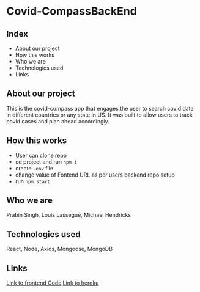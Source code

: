 # Covid-CompassBackEnd

## Index

* About our project
* How this works
* Who we are 
* Technologies used
* Links

## About our project

This is the covid-compass app that engages the user to search covid data in different countries or any state in US. It was built to allow users to track covid cases and plan ahead accordingly.

## How this works

- User can clone repo
- cd project and run ```npm i```
- create ```.env``` file
- change value of Fontend URL as per users backend repo setup
- run ```npm start```

## Who we are
Prabin Singh, Louis Lassegue, Michael Hendricks

## Technologies used
React, Node, Axios, Mongoose, MongoDB

## Links 

[Link to frontend Code](https://github.com/prabin544/Covid-CompassFrontEnd)
[Link to heroku](https://covid-compassbackend.herokuapp.com/)
